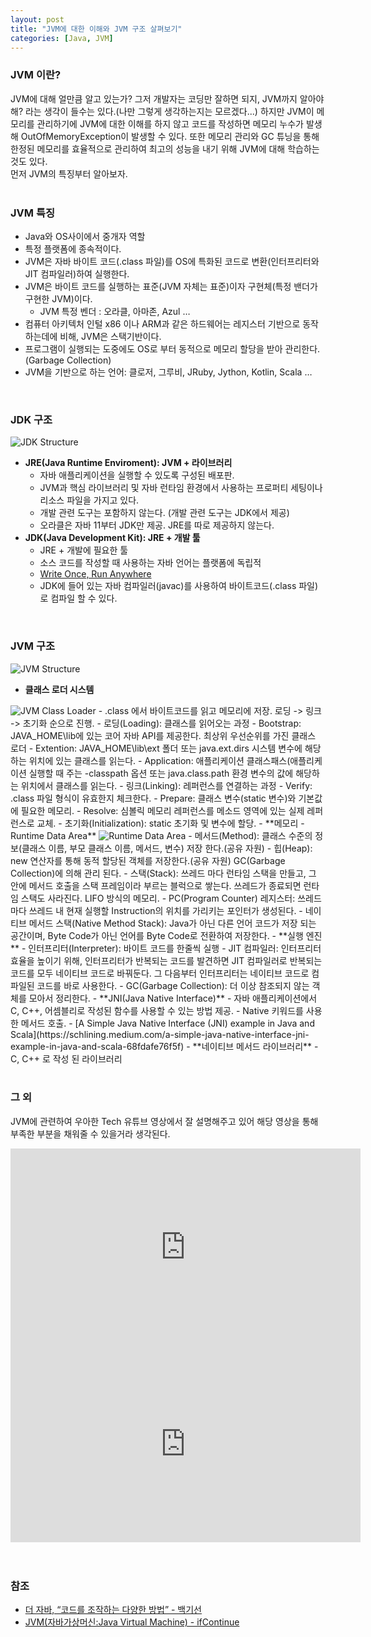 ```yaml
---
layout: post
title: "JVM에 대한 이해와 JVM 구조 살펴보기"
categories: [Java, JVM]
---
```

### JVM 이란?

JVM에 대해 얼만큼 알고 있는가? 그저 개발자는 코딩만 잘하면 되지, JVM까지 알아야해? 라는 생각이 들수는 있다.(나만 그렇게 생각하는지는 모르겠다...) 하지만 JVM이 메모리를 관리하기에 JVM에 대한 이해를 하지 않고 코드를 작성하면 메모리 누수가 발생해 OutOfMemoryException이 발생할 수 있다. 또한 메모리 관리와 GC 튜닝을 통해 한정된 메모리를 효율적으로 관리하여 최고의 성능을 내기 위해 JVM에 대해 학습하는것도 있다.    
먼저 JVM의 특징부터 알아보자.    
<br>

### JVM 특징
- Java와 OS사이에서 중개자 역할
- 특정 플랫폼에 종속적이다.
- JVM은 자바 바이트 코드(.class 파일)를 OS에 특화된 코드로 변환(인터프리터와 JIT 컴파일러)하여 실행한다.
- JVM은 바이트 코드를 실행하는 표준(JVM 자체는 표준)이자 구현체(특정 밴더가 구현한 JVM)이다.
  - JVM 특정 벤더 : 오라클, 아마존, Azul …
- 컴퓨터 아키텍처 인털 x86 이나 ARM과 같은 하드웨어는 레지스터 기반으로 동작하는데에 비해, JVM은 스택기반이다.
- 프로그램이 실행되는 도중에도 OS로 부터 동적으로 메모리 할당을 받아 관리한다.(Garbage Collection)
- JVM을 기반으로 하는 언어: 클로저, 그루비, JRuby, Jython, Kotlin, Scala …    
<br>

### JDK 구조

<img src="/assets/images/java/jvm/jdk-structure.png" alt="JDK Structure">    
<br>

- **JRE(Java Runtime Enviroment): JVM + 라이브러리**
  - 자바 애플리케이션을 실행할 수 있도록 구성된 배포판.
  - JVM과 핵심 라이브러리 및 자바 런타임 환경에서 사용하는 프로퍼티 세팅이나 리소스 파일을 가지고 있다.
  - 개발 관련 도구는 포함하지 않는다. (개발 관련 도구는 JDK에서 제공)
  - 오라클은 자바 11부터 JDK만 제공. JRE를 따로 제공하지 않는다.
- **JDK(Java Development Kit): JRE + 개발 툴**
  - JRE + 개발에 필요한 툴
  - 소스 코드를 작성할 때 사용하는 자바 언어는 플랫폼에 독립적 
  - [Write Once, Run Anywhere](https://ko.wikipedia.org/wiki/Write_once,_run_anywhere)
  - JDK에 들어 있는 자바 컴파일러(javac)를 사용하여 바이트코드(.class 파일)로 컴파일 할 수 있다.    
<br>

### JVM 구조

<img src="/assets/images/java/jvm/jvm-structure.png" alt="JVM Structure">    
<br>

- **클래스 로더 시스템**
<img src="/assets/images/java/jvm/jvm-class-loader.png" alt="JVM Class Loader">
  - .class 에서 바이트코드를 읽고 메모리에 저장. 로딩 -> 링크 -> 초기화 순으로 진행.
  - 로딩(Loading): 클래스를 읽어오는 과정
    - Bootstrap: JAVA_HOME\lib에 있는 코어 자바 API를 제공한다. 최상위 우선순위를 가진 클래스 로더
    - Extention: JAVA_HOME\lib\ext 폴더 또는 java.ext.dirs 시스템 변수에 해당하는 위치에 있는 클래스를 읽는다.
    - Application: 애플리케이션 클래스패스(애플리케이션 실행할 때 주는 -classpath 옵션 또는 java.class.path 환경 변수의 값에 해당하는 위치에서 클래스를 읽는다.
  - 링크(Linking): 레퍼런스를 연결하는 과정
    - Verify: .class 파일 형식이 유효한지 체크한다.
    - Prepare: 클래스 변수(static 변수)와 기본값에 필요한 메모리.
    - Resolve: 심볼릭 메모리 레퍼런스를 메소드 영역에 있는 실제 레퍼런스로 교체.
  - 초기화(Initialization): static 초기화 및 변수에 할당.
- **메모리 - Runtime Data Area**
<img src="/assets/images/java/jvm/runtime-data-area.png" alt="Runtime Data Area">
  - 메서드(Method): 클래스 수준의 정보(클래스 이름, 부모 클래스 이름, 메서드, 변수) 저장 한다.(공유 자원)
  - 힙(Heap): new 연산자를 통해 동적 할당된 객체를 저장한다.(공유 자원) GC(Garbage Collection)에 의해 관리 된다.
  - 스택(Stack): 쓰레드 마다 런타임 스택을 만들고, 그 안에 메서드 호출을 스택 프레임이라 부르는 블럭으로 쌓는다. 쓰레드가 종료되면 런타임 스택도 사라진다. LIFO 방식의 메모리.
  - PC(Program Counter) 레지스터: 쓰레드 마다 쓰레드 내 현재 실행할 Instruction의 위치를 가리키는 포인터가 생성된다.
  - 네이티브 메서드 스택(Native Method Stack): Java가 아닌 다른 언어 코드가 저장 되는 공간이며, Byte Code가 아닌 언어를 Byte Code로 전환하여 저장한다.
- **실행 엔진**
  - 인터프리터(Interpreter): 바이트 코드를 한줄씩 실행
  - JIT 컴파일러: 인터프리터 효율을 높이기 위해, 인터프리터가 반복되는 코드를 발견하면 JIT 컴파일러로 반복되는 코드를 모두 네이티브 코드로 바꿔둔다. 그 다음부터 인터프리터는 네이티브 코드로 컴파일된 코드를 바로 사용한다.
  - GC(Garbage Collection): 더 이상 참조되지 않는 객체를 모아서 정리한다.
- **JNI(Java Native Interface)**
  - 자바 애플리케이션에서 C, C++, 어셈블리로 작성된 함수를 사용할 수 있는 방법 제공.
  - Native 키워드를 사용한 메서드 호출.
  - [A Simple Java Native Interface (JNI) example in Java and Scala](https://schlining.medium.com/a-simple-java-native-interface-jni-example-in-java-and-scala-68fdafe76f5f)
- **네이티브 메서드 라이브러리**
  - C, C++ 로 작성 된 라이브러리
<br><br>

### 그 외

JVM에 관련하여 우아한 Tech 유튜브 영상에서 잘 설명해주고 있어 해당 영상을 통해 부족한 부분을 채워줄 수 있을거라 생각된다.
<div class="video-container">
  <iframe width="560" height="315" src="https://www.youtube.com/embed/UzaGOXKVhwU" frameborder="0" allow="accelerometer; autoplay; clipboard-write; encrypted-media; gyroscope; picture-in-picture" allowfullscreen></iframe>
</div>
<div class="video-container">
  <iframe width="560" height="315" src="https://www.youtube.com/embed/vZRmCbl871I" frameborder="0" allow="accelerometer; autoplay; clipboard-write; encrypted-media; gyroscope; picture-in-picture" allowfullscreen></iframe>
</div>
<br><br>


### 참조

- [더 자바, “코드를 조작하는 다양한 방법” - 백기선](https://www.inflearn.com/course/the-java-code-manipulation/dashboard)
- [JVM(자바가상머신:Java Virtual Machine) - ifContinue](https://ifcontinue.tistory.com/9)

